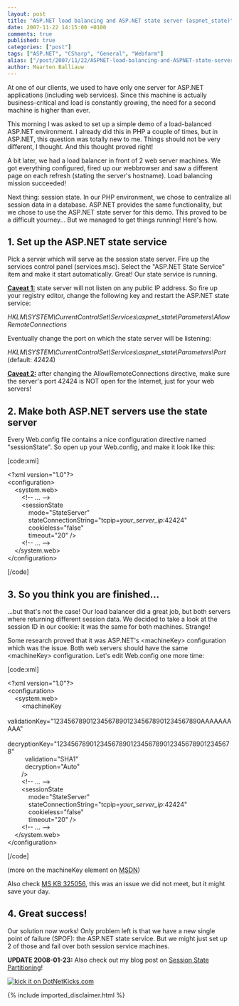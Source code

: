 ```yaml
---
layout: post
title: "ASP.NET load balancing and ASP.NET state server (aspnet_state)"
date: 2007-11-22 14:15:00 +0100
comments: true
published: true
categories: ["post"]
tags: ["ASP.NET", "CSharp", "General", "Webfarm"]
alias: ["/post/2007/11/22/ASPNET-load-balancing-and-ASPNET-state-server-(aspnet_state).aspx", "/post/2007/11/22/aspnet-load-balancing-and-aspnet-state-server-(aspnet_state).aspx"]
author: Maarten Balliauw
---
```

<p>
At one of our clients, we used to have only one server for ASP.NET applications (including web services). Since this machine is actually business-critical and load is constantly growing, the need for a second machine is higher than ever. 
</p>
<p>
This morning I was asked to set up a simple demo of a load-balanced ASP.NET environment. I already did this in PHP a couple of times, but in ASP.NET, this question was totally new to me. Things should not be very different, I thought. And this thought proved right! 
</p>
<p>
A bit later, we had a load balancer in front of 2 web server machines. We got everything configured, fired up our webbrowser and saw a different page on each refresh (stating the server&#39;s hostname). Load balancing mission succeeded! 
</p>
<p>
Next thing: session state. In our PHP environment, we chose to centralize all session data in a database. ASP.NET provides the same functionality, but we chose to use the ASP.NET state server for this demo. This proved to be a difficult yourney... But we managed to get things running! Here&#39;s how. 
</p>
<h2>1. Set up the ASP.NET state service</h2>
<p>
Pick a server which will serve as the session state server. Fire up the services control panel (services.msc). Select the &quot;ASP.NET State Service&quot; item and make it start automatically. Great! Our state service is running. 
</p>
<p>
<strong><u>Caveat 1:</u></strong> state server will not listen on any public IP address. So fire up your registry editor, change the following key and restart the ASP.NET state service: 
</p>
<p>
<em>HKLM\SYSTEM\CurrentControlSet\Services\aspnet_state\Parameters\AllowRemoteConnections</em> 
</p>
<p>
Eventually change the port on which the state server will be listening: 
</p>
<p>
<em>HKLM\SYSTEM\CurrentControlSet\Services\aspnet_state\Parameters\Port</em> (default: 42424) 
</p>
<p>
<strong><u>Caveat 2:</u></strong> after changing the AllowRemoteConnections directive, make sure the server&#39;s port 42424 is NOT open for the Internet, just for your web servers! 
</p>
<h2>2. Make both ASP.NET servers use the state server</h2>
<p>
Every Web.config file contains a nice configuration directive named &quot;sessionState&quot;. So open up your Web.config, and make it look like this: 
</p>
<p>
[code:xml] 
</p>
<p>
&lt;?xml version=&quot;1.0&quot;?&gt;<br />
&lt;configuration&gt;<br />
&nbsp;&nbsp;&nbsp; &lt;system.web&gt;<br />
&nbsp;&nbsp;&nbsp;&nbsp;&nbsp;&nbsp;&nbsp; &lt;!-- ... --&gt;<br />
&nbsp;&nbsp;&nbsp;&nbsp;&nbsp;&nbsp;&nbsp; &lt;sessionState<br />
&nbsp;&nbsp;&nbsp;&nbsp;&nbsp;&nbsp;&nbsp;&nbsp;&nbsp;&nbsp;&nbsp; mode=&quot;StateServer&quot;<br />
&nbsp;&nbsp;&nbsp;&nbsp;&nbsp;&nbsp;&nbsp;&nbsp;&nbsp;&nbsp;&nbsp; stateConnectionString=&quot;tcpip=<em>your_server_ip</em>:42424&quot;<br />
&nbsp;&nbsp;&nbsp;&nbsp;&nbsp;&nbsp;&nbsp;&nbsp;&nbsp;&nbsp;&nbsp; cookieless=&quot;false&quot;<br />
&nbsp;&nbsp;&nbsp;&nbsp;&nbsp;&nbsp;&nbsp;&nbsp;&nbsp;&nbsp;&nbsp; timeout=&quot;20&quot; /&gt;<br />
&nbsp;&nbsp;&nbsp;&nbsp;&nbsp;&nbsp;&nbsp; &lt;!-- ... --&gt;<br />
&nbsp;&nbsp;&nbsp; &lt;/system.web&gt;<br />
&lt;/configuration&gt; 
</p>
<p>
[/code] 
</p>
<h2>3. So you think you are finished...</h2>
<p>
...but that&#39;s not the case! Our load balancer did a great job, but both servers where returning different session data. We decided to take a look at the session ID in our cookie: it was the same for both machines. Strange! 
</p>
<p>
Some research proved that it was ASP.NET&#39;s &lt;machineKey&gt; configuration which was the issue. Both web servers should have the same &lt;machineKey&gt; configuration. Let&#39;s edit Web.config one more time: 
</p>
<p>
[code:xml] 
</p>
<p>
&lt;?xml version=&quot;1.0&quot;?&gt;<br />
&lt;configuration&gt;<br />
&nbsp;&nbsp;&nbsp; &lt;system.web&gt;<br />
&nbsp;&nbsp;&nbsp;&nbsp;&nbsp;&nbsp;&nbsp; &lt;machineKey <br />
&nbsp;&nbsp;&nbsp;&nbsp;&nbsp;&nbsp;&nbsp;&nbsp;&nbsp; validationKey=&quot;1234567890123456789012345678901234567890AAAAAAAAAA&quot;<br />
&nbsp;&nbsp;&nbsp;&nbsp;&nbsp;&nbsp;&nbsp;&nbsp;&nbsp; decryptionKey=&quot;123456789012345678901234567890123456789012345678&quot;<br />
&nbsp;&nbsp;&nbsp;&nbsp;&nbsp;&nbsp;&nbsp;&nbsp;&nbsp; validation=&quot;SHA1&quot;<br />
&nbsp;&nbsp;&nbsp;&nbsp;&nbsp;&nbsp;&nbsp;&nbsp;&nbsp; decryption=&quot;Auto&quot;<br />
&nbsp;&nbsp;&nbsp;&nbsp;&nbsp;&nbsp;&nbsp; /&gt;<br />
&nbsp;&nbsp;&nbsp;&nbsp;&nbsp;&nbsp;&nbsp; &lt;!-- ... --&gt;<br />
&nbsp;&nbsp;&nbsp;&nbsp;&nbsp;&nbsp;&nbsp; &lt;sessionState<br />
&nbsp;&nbsp;&nbsp;&nbsp;&nbsp;&nbsp;&nbsp;&nbsp;&nbsp;&nbsp;&nbsp; mode=&quot;StateServer&quot;<br />
&nbsp;&nbsp;&nbsp;&nbsp;&nbsp;&nbsp;&nbsp;&nbsp;&nbsp;&nbsp;&nbsp; stateConnectionString=&quot;tcpip=<em>your_server_ip</em>:42424&quot;<br />
&nbsp;&nbsp;&nbsp;&nbsp;&nbsp;&nbsp;&nbsp;&nbsp;&nbsp;&nbsp;&nbsp; cookieless=&quot;false&quot;<br />
&nbsp;&nbsp;&nbsp;&nbsp;&nbsp;&nbsp;&nbsp;&nbsp;&nbsp;&nbsp;&nbsp; timeout=&quot;20&quot; /&gt;<br />
&nbsp;&nbsp;&nbsp;&nbsp;&nbsp;&nbsp;&nbsp; &lt;!-- ... --&gt;<br />
&nbsp;&nbsp;&nbsp; &lt;/system.web&gt;<br />
&lt;/configuration&gt; 
</p>
<p>
[/code] 
</p>
<p>
(more on the machineKey element on <a href="http://msdn2.microsoft.com/en-us/library/w8h3skw9.aspx" target="_blank">MSDN</a>) 
</p>
<p>
Also check <a href="http://support.microsoft.com/kb/325056" target="_blank">MS KB 325056</a>, this was an issue we did not meet, but it might save your day. 
</p>
<h2>4. Great success!</h2>
<p>
Our solution now works! Only problem left is that we have a new single point of failure (SPOF): the ASP.NET state service. But we might just set up 2 of those and fail over both session service machines. 
</p>
<p>
<strong>UPDATE 2008-01-23:</strong> Also check out my blog post on <a href="/post/2008/01/ASPNET-Session-State-Partitioning.aspx">Session State Partitioning</a>! 
</p>
<p>
<a href="http://www.dotnetkicks.com/kick/?url=/post/2007/11/ASPNET-load-balancing-and-ASPNET-state-server-(aspnet_state).aspx&amp;title=ASP.NET load balancing and ASP.NET state server (aspnet_state)">
                    <img src="http://www.dotnetkicks.com/Services/Images/KickItImageGenerator.ashx?url=/post/2007/11/ASPNET-load-balancing-and-ASPNET-state-server-(aspnet_state).aspx" border="0" alt="kick it on DotNetKicks.com" />
                  </a>
</p>

{% include imported_disclaimer.html %}

